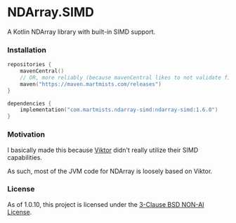 # NDArray.SIMD

A Kotlin NDArray library with built-in SIMD support.

### Installation

```kotlin
repositories {
    mavenCentral()
    // OR, more reliably (because mavenCentral likes to not validate files sometimes):
    maven("https://maven.martmists.com/releases")
}

dependencies {
    implementation("com.martmists.ndarray-simd:ndarray-simd:1.6.0")
}
```

### Motivation

I basically made this because [Viktor](https://github.com/JetBrains-Research/viktor) didn't really utilize their SIMD capabilities.

As such, most of the JVM code for NDArray is loosely based on Viktor.

### License

As of 1.0.10, this project is licensed under the [3-Clause BSD NON-AI License](https://github.com/non-ai-licenses/non-ai-licenses/blob/main/NON-AI-BSD3).
